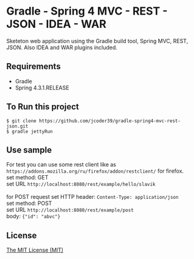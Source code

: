 Gradle - Spring 4 MVC - REST - JSON - IDEA - WAR
===============================
Sketeton web application using the Gradle build tool, Spring MVC, REST, JSON. Also IDEA and WAR plugins included.

## Requirements
* Gradle
* Spring 4.3.1.RELEASE

## To Run this project
```shell
$ git clone https://github.com/jcoder39/gradle-spring4-mvc-rest-json.git
$ gradle jettyRun
```

## Use sample
For test you can use some rest client like as ```https://addons.mozilla.org/ru/firefox/addon/restclient/``` for firefox.<br>
set method: GET<br>
set URL ```http://localhost:8080/rest/example/hello/slavik```<br>
<br>
for POST request set HTTP header: ```Content-Type: application/json```<br>
set method: POST<br>
set URL ```http://localhost:8080/rest/example/post```<br>
body: ```{"id": "abvc"}```

## License

[The MIT License (MIT)](LICENSE.md)